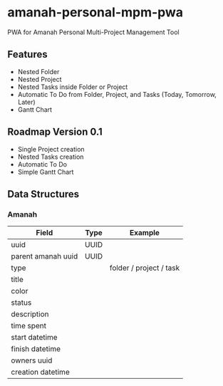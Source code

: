 # amanah-personal-mpm-pwa
PWA for Amanah Personal Multi-Project Management Tool

## Features
- Nested Folder
- Nested Project
- Nested Tasks inside Folder or Project
- Automatic To Do from Folder, Project, and Tasks (Today, Tomorrow, Later)
- Gantt Chart

## Roadmap Version 0.1
- Single Project creation
- Nested Tasks creation
- Automatic To Do
- Simple Gantt Chart

## Data Structures

### Amanah
|Field|Type|Example|
|---|---|---|
|uuid|UUID||
|parent amanah uuid|UUID||
|type||folder / project / task|
|title|||
|color|||
|status|||
|description|||
|time spent|||
|start datetime|||
|finish datetime|||
|owners uuid|||
|creation datetime|||
